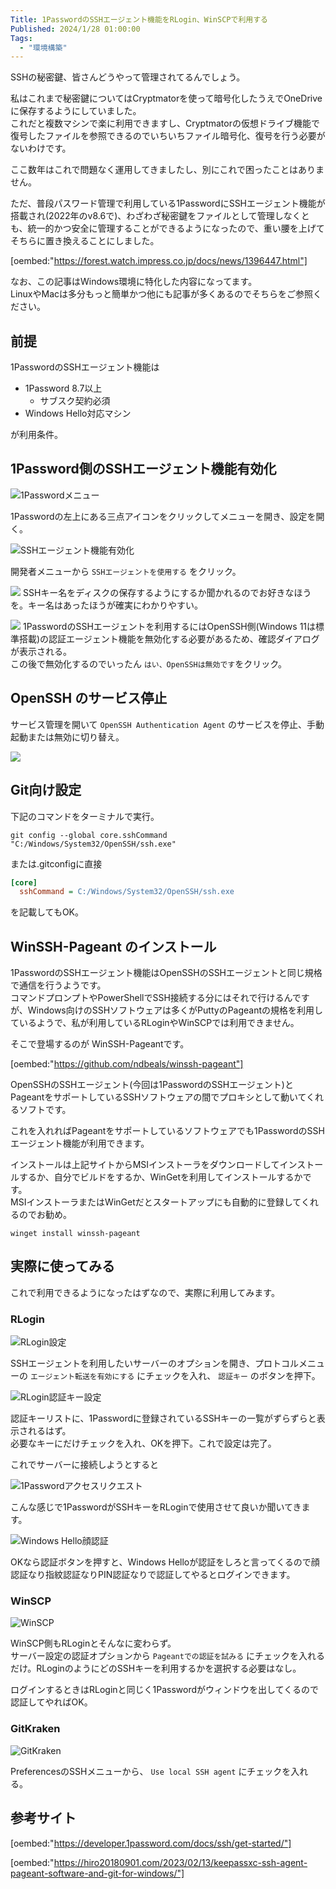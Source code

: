 ```yaml
---
Title: 1PasswordのSSHエージェント機能をRLogin、WinSCPで利用する
Published: 2024/1/28 01:00:00
Tags:
  - "環境構築"
---
```


SSHの秘密鍵、皆さんどうやって管理されてるんでしょう。  

私はこれまで秘密鍵についてはCryptmatorを使って暗号化したうえでOneDriveに保存するようにしていました。  
これだと複数マシンで楽に利用できますし、Cryptmatorの仮想ドライブ機能で復号したファイルを参照できるのでいちいちファイル暗号化、復号を行う必要がないわけです。  

ここ数年はこれで問題なく運用してきましたし、別にこれで困ったことはありません。  

ただ、普段パスワード管理で利用している1PasswordにSSHエージェント機能が搭載され(2022年のv8.6で)、わざわざ秘密鍵をファイルとして管理しなくとも、統一的かつ安全に管理することができるようになったので、重い腰を上げてそちらに置き換えることにしました。  

<!-- more -->

[oembed:"https://forest.watch.impress.co.jp/docs/news/1396447.html"]

なお、この記事はWindows環境に特化した内容になってます。  
LinuxやMacは多分もっと簡単かつ他にも記事が多くあるのでそちらをご参照ください。  

## 前提

1PasswordのSSHエージェント機能は
- 1Password 8.7以上
  - サブスク契約必須
- Windows Hello対応マシン

が利用条件。  

## 1Password側のSSHエージェント機能有効化

![1Passwordメニュー](1password-menu.jpg)

1Passwordの左上にある三点アイコンをクリックしてメニューを開き、設定を開く。  

![SSHエージェント機能有効化](1password-enablesshagent.jpg)


開発者メニューから `SSHエージェントを使用する` をクリック。

![](1password-enablesshagent-key.jpg)
SSHキー名をディスクの保存するようにするか聞かれるのでお好きなほうを。キー名はあったほうが確実にわかりやすい。 

![](disableopenssh.jpg)
1PasswordのSSHエージェントを利用するにはOpenSSH側(Windows 11は標準搭載)の認証エージェント機能を無効化する必要があるため、確認ダイアログが表示される。  
この後で無効化するのでいったん `はい、OpenSSHは無効です`をクリック。  



## OpenSSH のサービス停止  


サービス管理を開いて `OpenSSH Authentication Agent` のサービスを停止、手動起動または無効に切り替え。  

![](openssh-service-disable.jpg)


## Git向け設定  
下記のコマンドをターミナルで実行。  

```batch
git config --global core.sshCommand "C:/Windows/System32/OpenSSH/ssh.exe"
```
または.gitconfigに直接
```ini
[core]
  sshCommand = C:/Windows/System32/OpenSSH/ssh.exe
```
を記載してもOK。

## WinSSH-Pageant のインストール  


1PasswordのSSHエージェント機能はOpenSSHのSSHエージェントと同じ規格で通信を行うようです。  
コマンドプロンプトやPowerShellでSSH接続する分にはそれで行けるんですが、Windows向けのSSHソフトウェアは多くがPuttyのPageantの規格を利用しているようで、私が利用しているRLoginやWinSCPでは利用できません。  

そこで登場するのが WinSSH-Pageantです。  

[oembed:"https://github.com/ndbeals/winssh-pageant"]

OpenSSHのSSHエージェント(今回は1PasswordのSSHエージェント)とPageantをサポートしているSSHソフトウェアの間でプロキシとして動いてくれるソフトです。  

これを入れればPageantをサポートしているソフトウェアでも1PasswordのSSHエージェント機能が利用できます。  

インストールは上記サイトからMSIインストーラをダウンロードしてインストールするか、自分でビルドをするか、WinGetを利用してインストールするかです。  
MSIインストーラまたはWinGetだとスタートアップにも自動的に登録してくれるのでお勧め。  

```batch
winget install winssh-pageant
```


## 実際に使ってみる  

これで利用できるようになったはずなので、実際に利用してみます。  

### RLogin

![RLogin設定](rlogin-option1.jpg)

SSHエージェントを利用したいサーバーのオプションを開き、プロトコルメニューの `エージェント転送を有効にする` にチェックを入れ、 `認証キー` のボタンを押下。  

![RLogin認証キー設定](rlogin-option2.jpg)

認証キーリストに、1Passwordに登録されているSSHキーの一覧がずらずらと表示されるはず。  
必要なキーにだけチェックを入れ、OKを押下。これで設定は完了。  

これでサーバーに接続しようとすると

![1Passwordアクセスリクエスト](1password-accessrequest1.jpg)

こんな感じで1PasswordがSSHキーをRLoginで使用させて良いか聞いてきます。  

![Windows Hello顔認証](windowshello-face.jpg)

OKなら認証ボタンを押すと、Windows Helloが認証をしろと言ってくるので顔認証なり指紋認証なりPIN認証なりで認証してやるとログインできます。  

### WinSCP

![WinSCP](winscp.jpg)

WinSCP側もRLoginとそんなに変わらず。  
サーバー設定の認証オプションから `Pageantでの認証を試みる` にチェックを入れるだけ。RLoginのようにどのSSHキーを利用するかを選択する必要はなし。  

ログインするときはRLoginと同じく1Passwordがウィンドウを出してくるので認証してやればOK。

### GitKraken  

![GitKraken](gitkraken.jpg)

PreferencesのSSHメニューから、 `Use local SSH agent` にチェックを入れる。  


## 参考サイト
[oembed:"https://developer.1password.com/docs/ssh/get-started/"]

[oembed:"https://hiro20180901.com/2023/02/13/keepassxc-ssh-agent-pageant-software-and-git-for-windows/"]